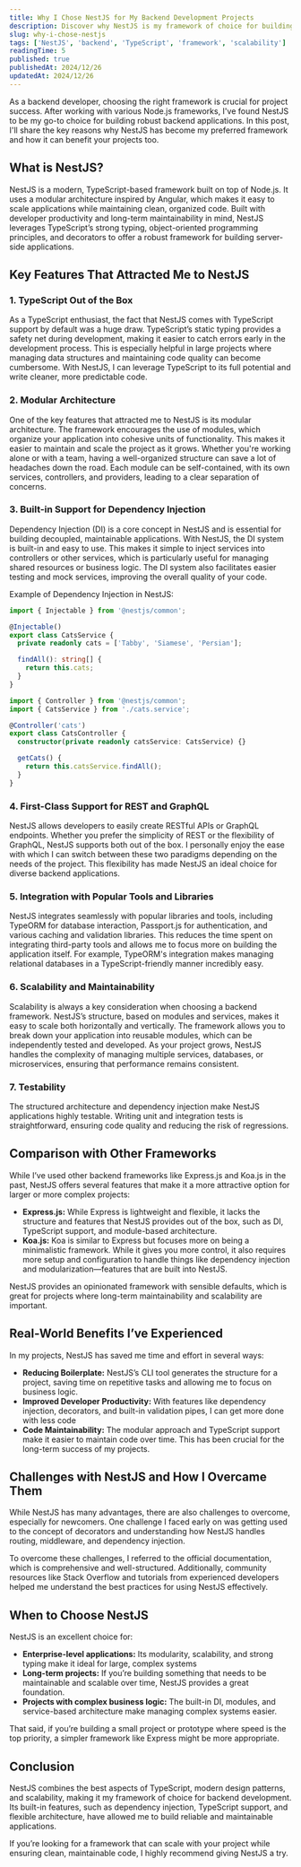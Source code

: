```yaml
---
title: Why I Chose NestJS for My Backend Development Projects
description: Discover why NestJS is my framework of choice for building scalable, maintainable backend applications.
slug: why-i-chose-nestjs
tags: ['NestJS', 'backend', 'TypeScript', 'framework', 'scalability']
readingTime: 5
published: true
publishedAt: 2024/12/26
updatedAt: 2024/12/26
---
```


As a backend developer, choosing the right framework is crucial for project success. After working with various Node.js frameworks, I've found NestJS to be my go-to choice for building robust backend applications. In this post, I'll share the key reasons why NestJS has become my preferred framework and how it can benefit your projects too.

## What is NestJS?

NestJS is a modern, TypeScript-based framework built on top of Node.js. It uses a modular architecture inspired by Angular, which makes it easy to scale applications while maintaining clean, organized code. Built with developer productivity and long-term maintainability in mind, NestJS leverages TypeScript’s strong typing, object-oriented programming principles, and decorators to offer a robust framework for building server-side applications.

## Key Features That Attracted Me to NestJS

### 1. TypeScript Out of the Box

As a TypeScript enthusiast, the fact that NestJS comes with TypeScript support by default was a huge draw. TypeScript’s static typing provides a safety net during development, making it easier to catch errors early in the development process. This is especially helpful in large projects where managing data structures and maintaining code quality can become cumbersome. With NestJS, I can leverage TypeScript to its full potential and write cleaner, more predictable code.

### 2. Modular Architecture

One of the key features that attracted me to NestJS is its modular architecture. The framework encourages the use of modules, which organize your application into cohesive units of functionality. This makes it easier to maintain and scale the project as it grows. Whether you're working alone or with a team, having a well-organized structure can save a lot of headaches down the road. Each module can be self-contained, with its own services, controllers, and providers, leading to a clear separation of concerns.

### 3. Built-in Support for Dependency Injection

Dependency Injection (DI) is a core concept in NestJS and is essential for building decoupled, maintainable applications. With NestJS, the DI system is built-in and easy to use. This makes it simple to inject services into controllers or other services, which is particularly useful for managing shared resources or business logic. The DI system also facilitates easier testing and mock services, improving the overall quality of your code.

Example of Dependency Injection in NestJS:

```ts
import { Injectable } from '@nestjs/common';

@Injectable()
export class CatsService {
  private readonly cats = ['Tabby', 'Siamese', 'Persian'];

  findAll(): string[] {
    return this.cats;
  }
}

import { Controller } from '@nestjs/common';
import { CatsService } from './cats.service';

@Controller('cats')
export class CatsController {
  constructor(private readonly catsService: CatsService) {}

  getCats() {
    return this.catsService.findAll();
  }
}
```

### 4. First-Class Support for REST and GraphQL

NestJS allows developers to easily create RESTful APIs or GraphQL endpoints. Whether you prefer the simplicity of REST or the flexibility of GraphQL, NestJS supports both out of the box. I personally enjoy the ease with which I can switch between these two paradigms depending on the needs of the project. This flexibility has made NestJS an ideal choice for diverse backend applications.

### 5. Integration with Popular Tools and Libraries

NestJS integrates seamlessly with popular libraries and tools, including TypeORM for database interaction, Passport.js for authentication, and various caching and validation libraries. This reduces the time spent on integrating third-party tools and allows me to focus more on building the application itself. For example, TypeORM's integration makes managing relational databases in a TypeScript-friendly manner incredibly easy.

### 6. Scalability and Maintainability

Scalability is always a key consideration when choosing a backend framework. NestJS’s structure, based on modules and services, makes it easy to scale both horizontally and vertically. The framework allows you to break down your application into reusable modules, which can be independently tested and developed. As your project grows, NestJS handles the complexity of managing multiple services, databases, or microservices, ensuring that performance remains consistent.

### 7. Testability

The structured architecture and dependency injection make NestJS applications highly testable. Writing unit and integration tests is straightforward, ensuring code quality and reducing the risk of regressions.

## Comparison with Other Frameworks

While I’ve used other backend frameworks like Express.js and Koa.js in the past, NestJS offers several features that make it a more attractive option for larger or more complex projects:

- **Express.js:** While Express is lightweight and flexible, it lacks the structure and features that NestJS provides out of the box, such as DI, TypeScript support, and module-based architecture.
- **Koa.js:** Koa is similar to Express but focuses more on being a minimalistic framework. While it gives you more control, it also requires more setup and configuration to handle things like dependency injection and modularization—features that are built into NestJS.

NestJS provides an opinionated framework with sensible defaults, which is great for projects where long-term maintainability and scalability are important.

## Real-World Benefits I’ve Experienced

In my projects, NestJS has saved me time and effort in several ways:

- **Reducing Boilerplate:** NestJS’s CLI tool generates the structure for a project, saving time on repetitive tasks and allowing me to focus on business logic.
- **Improved Developer Productivity:** With features like dependency injection, decorators, and built-in validation pipes, I can get more done with less code
- **Code Maintainability:** The modular approach and TypeScript support make it easier to maintain code over time. This has been crucial for the long-term success of my projects.

## Challenges with NestJS and How I Overcame Them

While NestJS has many advantages, there are also challenges to overcome, especially for newcomers. One challenge I faced early on was getting used to the concept of decorators and understanding how NestJS handles routing, middleware, and dependency injection.

To overcome these challenges, I referred to the official documentation, which is comprehensive and well-structured. Additionally, community resources like Stack Overflow and tutorials from experienced developers helped me understand the best practices for using NestJS effectively.

## When to Choose NestJS

NestJS is an excellent choice for:

- **Enterprise-level applications:** Its modularity, scalability, and strong typing make it ideal for large, complex systems
- **Long-term projects:** If you’re building something that needs to be maintainable and scalable over time, NestJS provides a great foundation.
- **Projects with complex business logic:** The built-in DI, modules, and service-based architecture make managing complex systems easier.

That said, if you’re building a small project or prototype where speed is the top priority, a simpler framework like Express might be more appropriate.

## Conclusion

NestJS combines the best aspects of TypeScript, modern design patterns, and scalability, making it my framework of choice for backend development. Its built-in features, such as dependency injection, TypeScript support, and flexible architecture, have allowed me to build reliable and maintainable applications.

If you’re looking for a framework that can scale with your project while ensuring clean, maintainable code, I highly recommend giving NestJS a try.
